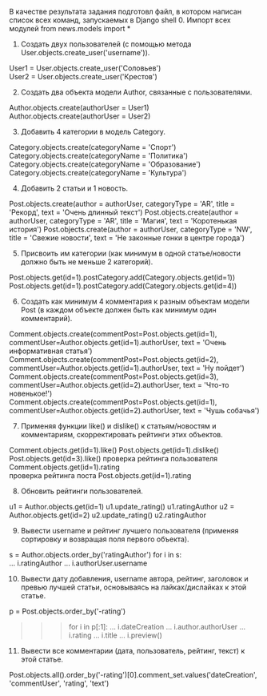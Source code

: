 В качестве результата задания подготовл файл, в котором написан список всех команд, запускаемых в Django shell
0. Импорт всех модулей
from news.models import *

1. Создать двух пользователей (с помощью метода User.objects.create_user('username')).

User1 = User.objects.create_user('Соловьев')   
User2 = User.objects.create_user('Крестов')

2. Создать два объекта модели Author, связанные с пользователями.

Author.objects.create(authorUser = User1) 
Author.objects.create(authorUser = User2)

3. Добавить 4 категории в модель Category.

Category.objects.create(categoryName = 'Спорт')
Category.objects.create(categoryName = 'Политика')
Category.objects.create(categoryName = 'Образование') 
Category.objects.create(categoryName = 'Культура')

4. Добавить 2 статьи и 1 новость.

Post.objects.create(author = authorUser, categoryType = 'AR', title = 'Рекорд', text = 'Очень длинный текст') 
Post.objects.create(author = authorUser, categoryType = 'AR', title = 'Магия', text = 'Коротенькая история')
Post.objects.create(author = authorUser, categoryType = 'NW', title = 'Свежие новости', text = 'Не законные гонки в центре города')

5. Присвоить им категории (как минимум в одной статье/новости должно быть не меньше 2 категорий).

Post.objects.get(id=1).postCategory.add(Category.objects.get(id=1)) 
Post.objects.get(id=1).postCategory.add(Category.objects.get(id=4)) 

6. Создать как минимум 4 комментария к разным объектам модели Post (в каждом объекте должен быть как минимум один комментарий).

Comment.objects.create(commentPost=Post.objects.get(id=1), commentUser=Author.objects.get(id=1).authorUser, text = 'Очень информативная статья')  
Comment.objects.create(commentPost=Post.objects.get(id=2), commentUser=Author.objects.get(id=1).authorUser, text = 'Ну пойдет')           
Comment.objects.create(commentPost=Post.objects.get(id=3), commentUser=Author.objects.get(id=2).authorUser, text = 'Что-то новенькое!')
Comment.objects.create(commentPost=Post.objects.get(id=1), commentUser=Author.objects.get(id=2).authorUser, text = 'Чушь собачья')


7. Применяя функции like() и dislike() к статьям/новостям и комментариям, скорректировать рейтинги этих объектов.

Comment.objects.get(id=1).like()
Post.objects.get(id=1).dislike()
Post.objects.get(id=3).like()
проверка рейтинга пользователя
Comment.objects.get(id=1).rating  
проверка рейтинга поста
Post.objects.get(id=1).rating


8. Обновить рейтинги пользователей.

u1 = Author.objects.get(id=1)
u1.update_rating()
u1.ratingAuthor
u2 = Author.objects.get(id=2)
u2.update_rating()
u2.ratingAuthor

9. Вывести username и рейтинг лучшего пользователя (применяя сортировку и возвращая поля первого объекта).

s = Author.objects.order_by('ratingAuthor')
 for i in s:    
...     i.ratingAuthor 
...     i.authorUser.username

10. Вывести дату добавления, username автора, рейтинг, заголовок и превью лучшей статьи, основываясь на лайках/дислайках к этой статье.

p = Post.objects.order_by('-rating')    
>>> for i in p[:1]:
...     i.dateCreation
...     i.author.authorUser
...     i.rating
...     i.title
...     i.preview()

11. Вывести все комментарии (дата, пользователь, рейтинг, текст) к этой статье.

Post.objects.all().order_by('-rating')[0].comment_set.values('dateCreation', 'commentUser', 'rating', 'text')
